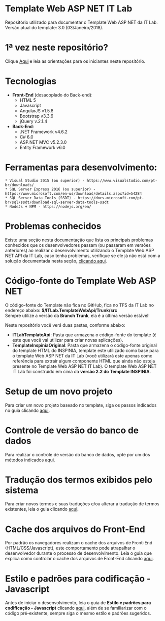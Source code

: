 # Template Web ASP NET IT Lab
Repositório utilizado para documentar o Template Web ASP NET da IT Lab.
Versão atual do template: 3.0 (03/Janeiro/2018).

# 1ª vez neste repositório?
Clique [Aqui](Welcome.md) e leia as orientações para os iniciantes neste repositório.

# Tecnologias
* **Front-End** (desacoplado do Back-end):
    * HTML 5
    * Javascript
    * AngularJS v1.5.8
    * Bootstrap v3.3.6
    * jQuery v.2.1.4
* **Back-End**:
    * .NET Framework v4.6.2
    * C# 6.0
    * ASP.NET MVC v5.2.3.0
    * Entity Framework v6.0

# Ferramentas para desenvolvimento:
    * Visual Studio 2015 (ou superior) - https://www.visualstudio.com/pt-br/downloads/
    * SQL Server Express 2016 (ou superior) - https://www.microsoft.com/en-us/download/details.aspx?id=54284
    * SQL Server Data Tools (SSDT) - https://docs.microsoft.com/pt-br/sql/ssdt/download-sql-server-data-tools-ssdt
    * NodeJs + NPM - https://nodejs.org/en/

# Problemas conhecidos
Existe uma seção nesta documentação que lista os principais problemas conhecidos que os desenvolvedores passam (ou passaram em versões anteriores) ao realizar o desenvolvimento utilizando o Template Web ASP NET API da IT Lab, caso tenha problemas, verifique se ele já não está com a solução documentada nesta seção, [clicando aqui](known-issues.md).

# Código-fonte do Template Web ASP NET
O código-fonte do Template não fica no GitHub, fica no TFS da IT Lab no endereço abaixo:
    __$/ITLab.TemplateWebApi/Trunk/src__<br>
Sempre utilize a versão da **Branch Trunk**, ela é a última versão estável!

Neste repositório você verá duas pastas, conforme abaixo:
* **ITLabTemplateApi**: Pasta que armazena o código-fonte do template (é este que você vai utilizar para criar novas aplicações).
* **TemplateInspiniaOriginal**: Pasta que armazena o código-fonte original do template HTML do INSPINIA, template este utilizado como base para o template Web ASP NET da IT Lab (você utilizará este apenas como referência para extrair algum componente HTML que ainda não esteja presente no Template Web ASP NET IT Lab). O template Web ASP NET IT Lab foi construído em cima da **versão 2.2 do Template INSPINIA**.

# Setup de um novo projeto
Para criar um novo projeto baseado no template, siga os passos indicados no guia clicando [aqui](Setup-New-Project.md).

# Controle de versão do banco de dados
Para realizar o controle de versão do banco de dados, opte por um dos métodos indicados [aqui](DataBase-Version-Control.md).

# Tradução dos termos exibidos pelo sistema
Para criar novos termos e suas traduções e/ou alterar a tradução de termos existentes, leia o guia clicando [aqui](Dictionary.md).

# Cache dos arquivos do Front-End
Por padrão os navegadores realizam o cache dos arquivos de Front-End (HTML/CSS/Javascript), este comportamento pode atrapalhar o desenvolvedor durante o processo de desenvolvimento.
Leia o guia que explica como controlar o cache dos arquivos de Front-End clicando [aqui](FrontEnd-Cache.md).

# Estilo e padrões para codificação - Javascript
Antes de iniciar o desenvolvimento, leia o guia de **Estilo e padrões para codificação - Javascript** clicando [aqui](patterns/Javascript.md), além de se familiarizar com o código pré-existente, sempre siga o mesmo estilo e padrões sugeridos.
